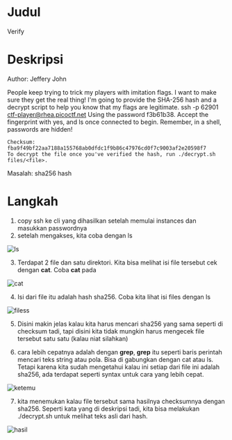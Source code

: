 # Judul
Verify

# Deskripsi
Author: Jeffery John

People keep trying to trick my players with imitation flags. I want to make sure they get the real thing! I'm going to provide the SHA-256 hash and a decrypt script to help you know that my flags are legitimate. ssh -p 62901 ctf-player@rhea.picoctf.net Using the password f3b61b38. Accept the fingerprint with yes, and ls once connected to begin. Remember, in a shell, passwords are hidden!

    Checksum: fba9f49bf22aa7188a155768ab0dfdc1f9b86c47976cd0f7c9003af2e20598f7
    To decrypt the file once you've verified the hash, run ./decrypt.sh files/<file>.


Masalah: sha256 hash

# Langkah
1. copy ssh ke cli yang dihasilkan setelah memulai instances dan masukkan passwordnya
2. setelah mengakses, kita coba dengan ls

![ls](https://github.com/user-attachments/assets/bc20f49e-2fa3-432c-8466-0473c907d2d9)

3. Terdapat 2 file dan satu direktori. Kita bisa melihat isi file tersebut cek dengan **cat**. Coba **cat** pada 

![cat](https://github.com/user-attachments/assets/db3249ac-d1ef-420b-8604-a6241bb7dcec)

4. Isi dari file itu adalah hash sha256. Coba kita lihat isi files dengan ls

![filess](https://github.com/user-attachments/assets/acb4f843-cb60-4ca8-b152-2f4b9220acef)


5. Disini makin jelas kalau kita harus mencari sha256 yang sama seperti di checksum tadi, tapi disini kita tidak mungkin harus mengecek file tersebut satu satu (kalau niat silahkan)

6. cara lebih cepatnya adalah dengan **grep**, **grep** itu seperti baris perintah mencari teks string atau pola. Bisa di gabungkan dengan cat atau ls. Tetapi karena kita sudah mengetahui kalau ini setiap dari file ini adalah sha256, ada terdapat seperti syntax untuk cara yang lebih cepat.

![ketemu](https://github.com/user-attachments/assets/5a418940-747e-4bcd-aa00-4a314f3e78d1)

7. kita menemukan kalau file tersebut sama hasilnya checksumnya dengan sha256. Seperti kata yang di deskripsi tadi, kita bisa melakukan ./decrypt.sh <file> untuk melihat teks asli dari hash.

![hasil](https://github.com/user-attachments/assets/7201c44f-f4e0-490d-9e01-98eb2a190962)


